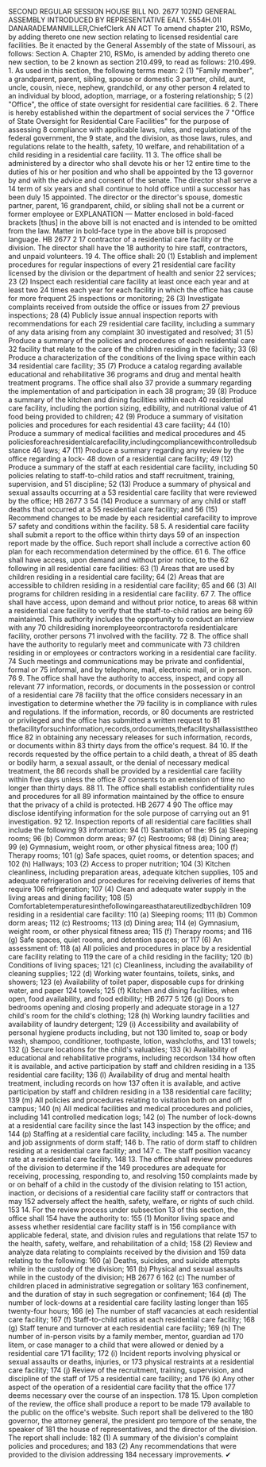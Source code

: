 SECOND REGULAR SESSION
HOUSE BILL NO. 2677
102ND GENERAL ASSEMBLY
INTRODUCED BY REPRESENTATIVE EALY.
5554H.01I DANARADEMANMILLER,ChiefClerk
AN ACT
To amend chapter 210, RSMo, by adding thereto one new section relating to licensed
residential care facilities.
Be it enacted by the General Assembly of the state of Missouri, as follows:
Section A. Chapter 210, RSMo, is amended by adding thereto one new section, to be
2 known as section 210.499, to read as follows:
210.499. 1. As used in this section, the following terms mean:
2 (1) "Family member", a grandparent, parent, sibling, spouse or domestic
3 partner, child, aunt, uncle, cousin, niece, nephew, grandchild, or any other person
4 related to an individual by blood, adoption, marriage, or a fostering relationship;
5 (2) "Office", the office of state oversight for residential care facilities.
6 2. There is hereby established within the department of social services the
7 "Office of State Oversight for Residential Care Facilities" for the purpose of assessing
8 compliance with applicable laws, rules, and regulations of the federal government, the
9 state, and the division, as those laws, rules, and regulations relate to the health, safety,
10 welfare, and rehabilitation of a child residing in a residential care facility.
11 3. The office shall be administered by a director who shall devote his or her
12 entire time to the duties of his or her position and who shall be appointed by the
13 governor by and with the advice and consent of the senate. The director shall serve a
14 term of six years and shall continue to hold office until a successor has been duly
15 appointed. The director or the director's spouse, domestic partner, parent,
16 grandparent, child, or sibling shall not be a current or former employee or
EXPLANATION — Matter enclosed in bold-faced brackets [thus] in the above bill is not enacted and is
intended to be omitted from the law. Matter in bold-face type in the above bill is proposed language.
HB 2677 2
17 contractor of a residential care facility or the division. The director shall have the
18 authority to hire staff, contractors, and unpaid volunteers.
19 4. The office shall:
20 (1) Establish and implement procedures for regular inspections of every
21 residential care facility licensed by the division or the department of health and senior
22 services;
23 (2) Inspect each residential care facility at least once each year and at least two
24 times each year for each facility in which the office has cause for more frequent
25 inspections or monitoring;
26 (3) Investigate complaints received from outside the office or issues from
27 previous inspections;
28 (4) Publicly issue annual inspection reports with recommendations for each
29 residential care facility, including a summary of any data arising from any complaint
30 investigated and resolved;
31 (5) Produce a summary of the policies and procedures of each residential care
32 facility that relate to the care of the children residing in the facility;
33 (6) Produce a characterization of the conditions of the living space within each
34 residential care facility;
35 (7) Produce a catalog regarding available educational and rehabilitative
36 programs and drug and mental health treatment programs. The office shall also
37 provide a summary regarding the implementation of and participation in each
38 program;
39 (8) Produce a summary of the kitchen and dining facilities within each
40 residential care facility, including the portion sizing, edibility, and nutritional value of
41 food being provided to children;
42 (9) Produce a summary of visitation policies and procedures for each residential
43 care facility;
44 (10) Produce a summary of medical facilities and medical procedures and
45 policiesforeachresidentialcarefacility,includingcompliancewithcontrolledsubstance
46 laws;
47 (11) Produce a summary regarding any review by the office regarding a lock-
48 down of a residential care facility;
49 (12) Produce a summary of the staff at each residential care facility, including
50 policies relating to staff-to-child ratios and staff recruitment, training, supervision, and
51 discipline;
52 (13) Produce a summary of physical and sexual assaults occurring at a
53 residential care facility that were reviewed by the office;
HB 2677 3
54 (14) Produce a summary of any child or staff deaths that occurred at a
55 residential care facility; and
56 (15) Recommend changes to be made by each residential carefacility to improve
57 safety and conditions within the facility.
58 5. A residential care facility shall submit a report to the office within thirty days
59 of an inspection report made by the office. Such report shall include a corrective action
60 plan for each recommendation determined by the office.
61 6. The office shall have access, upon demand and without prior notice, to the
62 following in all residential care facilities:
63 (1) Areas that are used by children residing in a residential care facility;
64 (2) Areas that are accessible to children residing in a residential care facility;
65 and
66 (3) All programs for children residing in a residential care facility.
67 7. The office shall have access, upon demand and without prior notice, to areas
68 within a residential care facility to verify that the staff-to-child ratios are being
69 maintained. This authority includes the opportunity to conduct an interview with any
70 childresiding inoremployeeorcontractorofa residentialcare facility, orother persons
71 involved with the facility.
72 8. The office shall have the authority to regularly meet and communicate with
73 children residing in or employees or contractors working in a residential care facility.
74 Such meetings and communications may be private and confidential, formal or
75 informal, and by telephone, mail, electronic mail, or in person.
76 9. The office shall have the authority to access, inspect, and copy all relevant
77 information, records, or documents in the possession or control of a residential care
78 facility that the office considers necessary in an investigation to determine whether the
79 facility is in compliance with rules and regulations. If the information, records, or
80 documents are restricted or privileged and the office has submitted a written request to
81 thefacilityforsuchinformation,records,ordocuments,thefacilityshallassisttheoffice
82 in obtaining any necessary releases for such information, records, or documents within
83 thirty days from the office's request.
84 10. If the records requested by the office pertain to a child death, a threat of
85 death or bodily harm, a sexual assault, or the denial of necessary medical treatment, the
86 records shall be provided by a residential care facility within five days unless the office
87 consents to an extension of time no longer than thirty days.
88 11. The office shall establish confidentiality rules and procedures for all
89 information maintained by the office to ensure that the privacy of a child is protected.
HB 2677 4
90 The office may disclose identifying information for the sole purpose of carrying out an
91 investigation.
92 12. Inspection reports of all residential care facilities shall include the following
93 information:
94 (1) Sanitation of the:
95 (a) Sleeping rooms;
96 (b) Common dorm areas;
97 (c) Restrooms;
98 (d) Dining area;
99 (e) Gymnasium, weight room, or other physical fitness area;
100 (f) Therapy rooms;
101 (g) Safe spaces, quiet rooms, or detention spaces; and
102 (h) Hallways;
103 (2) Access to proper nutrition;
104 (3) Kitchen cleanliness, including preparation areas, adequate kitchen supplies,
105 and adequate refrigeration and procedures for receiving deliveries of items that require
106 refrigeration;
107 (4) Clean and adequate water supply in the living areas and dining facility;
108 (5) Comfortabletemperaturesinthefollowingareasthatareutilizedbychildren
109 residing in a residential care facility:
110 (a) Sleeping rooms;
111 (b) Common dorm areas;
112 (c) Restrooms;
113 (d) Dining area;
114 (e) Gymnasium, weight room, or other physical fitness area;
115 (f) Therapy rooms; and
116 (g) Safe spaces, quiet rooms, and detention spaces; or
117 (6) An assessment of:
118 (a) All policies and procedures in place by a residential care facility relating to
119 the care of a child residing in the facility;
120 (b) Conditions of living spaces;
121 (c) Cleanliness, including the availability of cleaning supplies;
122 (d) Working water fountains, toilets, sinks, and showers;
123 (e) Availability of toilet paper, disposable cups for drinking water, and paper
124 towels;
125 (f) Kitchen and dining facilities, when open, food availability, and food edibility;
HB 2677 5
126 (g) Doors to bedrooms opening and closing properly and adequate storage in a
127 child's room for the child's clothing;
128 (h) Working laundry facilities and availability of laundry detergent;
129 (i) Accessibility and availability of personal hygiene products including, but not
130 limited to, soap or body wash, shampoo, conditioner, toothpaste, lotion, washcloths, and
131 towels;
132 (j) Secure locations for the child's valuables;
133 (k) Availability of educational and rehabilitative programs, including recordson
134 how often it is available, and active participation by staff and children residing in a
135 residential care facility;
136 (l) Availability of drug and mental health treatment, including records on how
137 often it is available, and active participation by staff and children residing in a
138 residential care facility;
139 (m) All policies and procedures relating to visitation both on and off campus;
140 (n) All medical facilities and medical procedures and policies, including
141 controlled medication logs;
142 (o) The number of lock-downs at a residential care facility since the last
143 inspection by the office; and
144 (p) Staffing at a residential care facility, including:
145 a. The number and job assignments of dorm staff;
146 b. The ratio of dorm staff to children residing at a residential care facility; and
147 c. The staff position vacancy rate at a residential care facility.
148 13. The office shall review procedures of the division to determine if the
149 procedures are adequate for receiving, processing, responding to, and resolving
150 complaints made by or on behalf of a child in the custody of the division relating to
151 action, inaction, or decisions of a residential care facility staff or contractors that may
152 adversely affect the health, safety, welfare, or rights of such child.
153 14. For the review process under subsection 13 of this section, the office shall
154 have the authority to:
155 (1) Monitor living space and assess whether residential care facility staff is in
156 compliance with applicable federal, state, and division rules and regulations that relate
157 to the health, safety, welfare, and rehabilitation of a child;
158 (2) Review and analyze data relating to complaints received by the division and
159 data relating to the following:
160 (a) Deaths, suicides, and suicide attempts while in the custody of the division;
161 (b) Physical and sexual assaults while in the custody of the division;
HB 2677 6
162 (c) The number of children placed in administrative segregation or solitary
163 confinement, and the duration of stay in such segregation or confinement;
164 (d) The number of lock-downs at a residential care facility lasting longer than
165 twenty-four hours;
166 (e) The number of staff vacancies at each residential care facility;
167 (f) Staff-to-child ratios at each residential care facility;
168 (g) Staff tenure and turnover at each residential care facility;
169 (h) The number of in-person visits by a family member, mentor, guardian ad
170 litem, or case manager to a child that were allowed or denied by a residential care
171 facility;
172 (i) Incident reports involving physical or sexual assaults or deaths, injuries, or
173 physical restraints at a residential care facility;
174 (j) Review of the recruitment, training, supervision, and discipline of the staff of
175 a residential care facility; and
176 (k) Any other aspect of the operation of a residential care facility that the office
177 deems necessary over the course of an inspection.
178 15. Upon completion of the review, the office shall produce a report to be made
179 available to the public on the office's website. Such report shall be delivered to the
180 governor, the attorney general, the president pro tempore of the senate, the speaker of
181 the house of representatives, and the director of the division. The report shall include:
182 (1) A summary of the division's complaint policies and procedures; and
183 (2) Any recommendations that were provided to the division addressing
184 necessary improvements.
✔